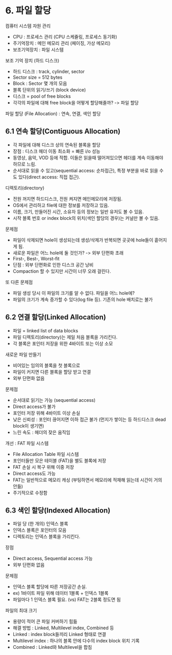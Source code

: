 # 6. 파일 할당
컴퓨터 시스템 자원 관리   
- CPU : 프로세스 관리 (CPU 스케쥴링, 프로세스 동기화)   
- 주기억장치 : 메인 메모리 관리 (페이징, 가상 메모리)   
- 보조기억장치 : 파일 시스템   
   
보조 기억 장치 (하드 디스크)   
- 하드 디스크 : track, cylinder, sector   
- Sector size = 512 bytes   
- Block : Sector 몇 개의 모음   
- 블록 단위의 읽기/쓰기 (block device)   
- 디스크 = pool of free blocks   
- 각각의 파일에 대해 free block을 어떻게 할당해줄까? -> 파일 할당   
   
파일 할당 (File Allocation) : 연속, 연결, 색인 할당   
   
## 6.1 연속 할당(Contiguous Allocation)
- 각 파일에 대해 디스크 상의 연속된 블록을 할당   
- 장점 : 디스크 헤더 이동 최소화 = 빠른 i/o 성능   
- 동영상, 음악, VOD 등에 적합. 이들은 읽을때 떨어져있으면 헤더를 계속 이동해야 하므로 느림.   
- 순서대로 읽을 수 있고(sequential access: 순차접근), 특정 부분을 바로 읽을 수도 있다(direct access: 직접 접근).   
   
디렉토리(directory)   
- 전원 꺼지면 하드디스크, 전원 켜지면 메인메모리에 저장됨.   
- OS에서 관리하고 file에 대한 정보를 저장하고 있음.   
- 이름, 크기, 만들어진 시간, 소유자 등의 정보는 일반 유저도 볼 수 있음.   
- 시작 블록 번호 or index block의 위치(색인 할당의 경우)는 커널만 볼 수 있음.   
   
문제점   
- 파일이 삭제되면 hole이 생성되는데 생성/삭제가 반복되면 곳곳에 hole들이 흩어지게 됨.   
- 새로운 파일은 어느 hole에 둘 것인가? -> 외부 단편화 초래   
- First-, Best-, Worst-fit   
- 단점 : 외부 단편화로 인한 디스크 공간 낭비   
- Compaction 할 수 있지만 시간이 너무 오래 걸린다.   
   
또 다른 문제점   
- 파일 생성 당시 이 파일의 크기를 알 수 없다. 파일을 어느 hole에?   
- 파일의 크기가 계속 증가할 수 있다(log file 등). 기존의 hole 배치로는 불가   
   
## 6.2 연결 할당(Linked Allocation)
- 파일 = linked list of data blocks   
- 파일 디렉토리(directory)는 제일 처음 블록을 가리킨다.   
- 각 블록은 포인터 저장을 위한 4바이트 또는 이상 소모   
   
새로운 파일 만들기
- 비어있는 임의의 블록을 첫 블록으로   
- 파일이 커지면 다른 블록을 할당 받고 연결   
- 외부 단편화 없음   
   
문제점  
- 순서대로 읽기는 가능 (sequential access)   
- Direct access가 불가   
- 포인터 저장 위해 4바이트 이상 손실   
- 낮은 신뢰성 : 포인터 끊어지면 이하 접근 불가 (먼지가 쌓이는 등 하드디스크 dead block이 생기면)   
- 느린 속도 : 헤더의 잦은 움직임   
   
개선 : FAT 파일 시스템   
- File Allocation Table 파일 시스템   
- 포인터들만 모은 테이블 (FAT)을 별도 블록에 저장   
- FAT 손실 시 복구 위해 이중 저장   
- Direct access도 가능   
- FAT는 일반적으로 메모리 캐싱 (부팅하면서 메모리에 적재해 읽는데 시간이 거의 안듦)   
- 주기적으로 수정함   
   
## 6.3 색인 할당(Indexed Allocation)
- 파일 당 (한 개의) 인덱스 블록   
- 인덱스 블록은 포인터의 모음   
- 디렉토리는 인덱스 블록을 가리킨다.   
   
장점   
- Direct access, Sequential access 가능   
- 외부 단편화 없음   
   
문제점   
- 인덱스 블록 할당에 따른 저장공간 손실.   
- ex) 1바이트 파일 위해 데이터 1블록 + 인덱스 1블록   
- 파일마다 1 인덱스 블록 필요. (vs) FAT는 2블록 정도면 됨   
   
파일의 최대 크기   
- 용량이 적어 큰 파일 커버하기 힘듦   
- 해결 방법 : Linked, Multilevel index, Combined 등   
- Linked : index block들끼리 Linked 형태로 연결   
- Multilevel index : 하나의 블록 안에 다수의 index block 위치 기록   
- Combined : Linked와 Multilevel을 합침
